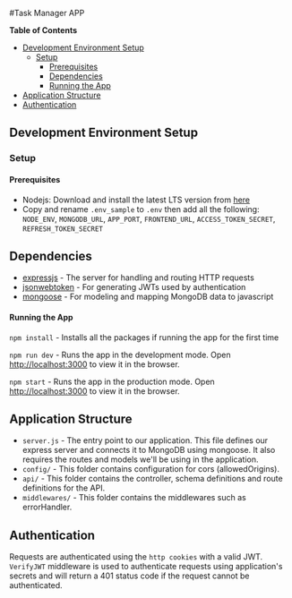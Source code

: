 #Task Manager APP

**Table of Contents**

- [Development Environment Setup](#development-environment-setup)
    - [Setup](#setup)
        - [Prerequisites](#prerequisites)
        - [Dependencies](#dependencies)
        - [Running the App](#running-the-app)
- [Application Structure](#application-structure)
- [Authentication](#authentication)


## Development Environment Setup

### Setup

#### Prerequisites

- Nodejs: Download and install the latest LTS version from [here](https://nodejs.org/en/)
- Copy and rename `.env_sample` to `.env` then add all the following: `NODE_ENV`, `MONGODB_URL`, `APP_PORT`, `FRONTEND_URL`, `ACCESS_TOKEN_SECRET`, `REFRESH_TOKEN_SECRET`

## Dependencies
- [expressjs](https://github.com/expressjs/express) - The server for handling and routing HTTP requests
- [jsonwebtoken](https://github.com/auth0/node-jsonwebtoken) - For generating JWTs used by authentication
- [mongoose](https://github.com/Automattic/mongoose) - For modeling and mapping MongoDB data to javascript

#### Running the App

`npm install` - Installs all the packages if running the app for the first time

`npm run dev` - Runs the app in the development mode. Open [http://localhost:3000](http://localhost:3000) to view it in the browser.

`npm start` - Runs the app in the production mode. Open [http://localhost:3000](http://localhost:3000) to view it in the browser.


## Application Structure

- `server.js` - The entry point to our application. This file defines our express server and connects it to MongoDB using mongoose. It also requires the routes and models we'll be using in the application.
- `config/` - This folder contains configuration for cors (allowedOrigins).
- `api/` - This folder contains the controller, schema definitions and route definitions for the API.
- `middlewares/` - This folder contains the middlewares such as errorHandler.

## Authentication

Requests are authenticated using the `http cookies` with a valid JWT. `VerifyJWT` middleware is used to authenticate requests using application's secrets and will return a 401 status code if the request cannot be authenticated.
